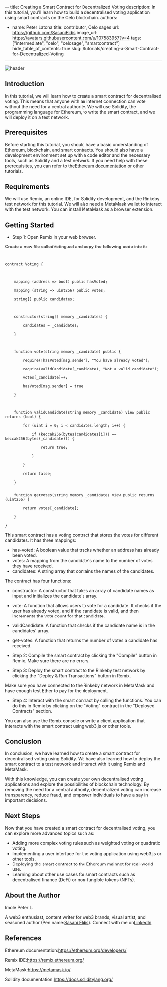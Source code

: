 --
title: Creating a Smart Contract for Decentralized Voting
description: In this tutorial, you’ll learn how to build a decentralised voting application using smart contracts on the Celo blockchain.
authors:
  - name: Peter Latona
    title: contributor, Celo sages
    url: https://github.com/SasaniEldis
    image_url: https://avatars.githubusercontent.com/u/107583957?v=4
tags: ["intermediate", "celo", "celosage", "smartcontract"]
hide_table_of_contents: true
slug: /tutorials/creating-a-Smart-Contract-for-Decentralized-Voting
---

![header](../../src/data-tutorials/showcase/intermediate/Creating-a-Smart-Contract-for-Decentralized-Voting.png)


## Introduction

In this tutorial, we will learn how to create a smart contract for decentralised voting. This means that anyone with an internet connection can vote without the need for a central authority. We will use Solidity, the programming language for Ethereum, to write the smart contract, and we will deploy it on a test network.


## Prerequisites

Before starting this tutorial, you should have a basic understanding of Ethereum, blockchain, and smart contracts. You should also have a development environment set up with a code editor and the necessary tools, such as Solidity and a test network. If you need help with these prerequisites, you can refer to the[Ethereum documentation](https://ethereum.org/en/developers/docs/) or other tutorials.


## Requirements

We will use Remix, an online IDE, for Solidity development, and the Rinkeby test network for this tutorial. We will also need a MetaMask wallet to interact with the test network. You can install MetaMask as a browser extension.


## Getting Started

- Step 1: Open Remix in your web browser.

Create a new file calledVoting.sol and copy the following code into it:

```pragma solidity ^0.8.0;


contract Voting {

    

    mapping (address => bool) public hasVoted;

    mapping (string => uint256) public votes;

    string[] public candidates;

    

    constructor(string[] memory _candidates) {

        candidates = _candidates;

    }

    

    function vote(string memory _candidate) public {

        require(!hasVoted[msg.sender], "You have already voted");

        require(validCandidate(_candidate), "Not a valid candidate");

        votes[_candidate]++;

        hasVoted[msg.sender] = true;

    }

    

    function validCandidate(string memory _candidate) view public returns (bool) {

        for (uint i = 0; i < candidates.length; i++) {

            if (keccak256(bytes(candidates[i])) == keccak256(bytes(_candidate))) {

                return true;

            }

        }

        return false;

    }

    
    function getVotes(string memory _candidate) view public returns (uint256) {

        return votes[_candidate];

    }

}

```

This smart contract has a voting contract that stores the votes for different candidates. It has three mappings:

- has-voted: A boolean value that tracks whether an address has already been voted.
- votes: A mapping from the candidate's name to the number of votes they have received.
- candidates: A string array that contains the names of the candidates.

The contract has four functions:

- constructor: A constructor that takes an array of candidate names as input and initializes the candidate's array.
- vote: A function that allows users to vote for a candidate. It checks if the user has already voted, and if the candidate is valid, and then increments the vote count for that candidate.
- validCandidate: A function that checks if the candidate name is in the candidates' array.
- get-votes: A function that returns the number of votes a candidate has received.


- Step 2: Compile the smart contract by clicking the "Compile" button in Remix. Make sure there are no errors.


- Step 3: Deploy the smart contract to the Rinkeby test network by clicking the "Deploy & Run Transactions" button in Remix.

Make sure you have connected to the Rinkeby network in MetaMask and have enough test Ether to pay for the deployment.

- Step 4: Interact with the smart contract by calling the functions. You can do this in Remix by clicking on the "Voting" contract in the "Deployed Contracts" section.

You can also use the Remix console or write a client application that interacts with the smart contract using web3.js or other tools.


## Conclusion

In conclusion, we have learned how to create a smart contract for decentralised voting using Solidity. We have also learned how to deploy the smart contract to a test network and interact with it using Remix and MetaMask.

With this knowledge, you can create your own decentralised voting applications and explore the possibilities of blockchain technology. By removing the need for a central authority, decentralized voting can increase transparency, reduce fraud, and empower individuals to have a say in important decisions.


## Next Steps

Now that you have created a smart contract for decentralised voting, you can explore more advanced topics such as:

- Adding more complex voting rules such as weighted voting or quadratic voting.
- Implementing a user interface for the voting application using web3.js or other tools.
- Deploying the smart contract to the Ethereum mainnet for real-world use.
- Learning about other use cases for smart contracts such as decentralised finance (DeFi) or non-fungible tokens (NFTs).


## About the Author

Imole Peter L.

A web3 enthusiast, content writer for web3 brands, visual artist, and seasoned author (Pen name:[Sasani Eldis](https://www.amazon.com/Imole-Latona/e/B088F4KF7H)). Connect with me on[LinkedIn](https://www.linkedin.com/in/imole-peter-latona)


## References

Ethereum documentation:<https://ethereum.org/developers/>

Remix IDE:<https://remix.ethereum.org/>

MetaMask:<https://metamask.io/>

Solidity documentation:<https://docs.soliditylang.org/>
